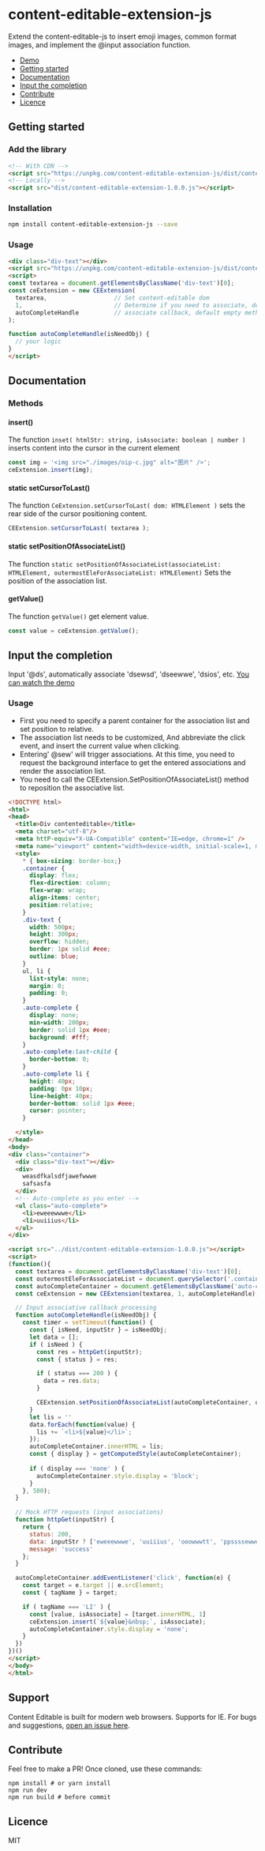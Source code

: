 # content-editable-extension-js

Extend the content-editable-js to insert emoji images, common format images, and implement the @input association function.

* [Demo](https://tonyshu168.github.io/content-editable-extension-js/examples/index.html)
* [Getting started](#getting-started)
* [Documentation](#documentation)
* [Input the completion](#input-the-completion)
* [Contribute](#contribute)
* [Licence](#licence)

## Getting started

### Add the library
```html
<!-- With CDN -->
<script src="https://unpkg.com/content-editable-extension-js/dist/content-editable-extension-1.0.0.js"></script>
<!-- Locally -->
<script src="dist/content-editable-extension-1.0.0.js"></script>
```
### Installation
```bash
npm install content-editable-extension-js --save
```

### Usage
```html
<div class="div-text"></div>
<script src="https://unpkg.com/content-editable-extension-js/dist/content-editable-extension-1.0.0.js"></script>
<script>
const textarea = document.getElementsByClassName('div-text')[0];
const ceExtension = new CEExtension(
  textarea,                   // Set content-editable dom
  1,                          // Determine if you need to associate, default value 1
  autoCompleteHandle          // associate callback, default empty method
);

function autoCompleteHandle(isNeedObj) {
  // your logic
}
</script>
```

## Documentation

### Methods

#### insert()
The function `inset( htmlStr: string, isAssociate: boolean | number )` inserts content into the cursor in the current element
```js
const img = '<img src="./images/oip-c.jpg" alt="图片" />';
ceExtension.insert(img);
```

#### static setCursorToLast()
The function `CeExtension.setCursorToLast( dom: HTMLElement )` sets the rear side of the cursor positioning content.
```js
CEExtension.setCursorToLast( textarea );
```

#### static setPositionOfAssociateList()
The function `static setPositionOfAssociateList(associateList: HTMLElement, outermostEleForAssociateList: HTMLElement)` Sets the position of the association list.

#### getValue()
The function `getValue()` get element value.
```js
const value = ceExtension.getValue();
```

## Input the completion
Input '@ds', automatically associate 'dsewsd', 'dseewwe', 'dsios', etc. [You can watch the demo](https://tonyshu168.github.io/content-editable-extension-js/examples/index.html)

### Usage

* First you need to specify a parent container for the association list and set position to relative.
* The association list needs to be customized, And abbreviate the click event, and insert the current value when clicking.
* Entering' @sew' will trigger associations. At this time, you need to request the background interface to get the entered associations and render the association list.
* You need to call the CEExtension.SetPositionOfAssociateList() method to reposition the associative list.

```html
<!DOCTYPE html>
<html>
<head>
  <title>Div contenteditable</title>
  <meta charset="utf-8"/>
  <meta httP-equiv="X-UA-Compatible" content="IE=edge, chrome=1" />
  <meta name="viewport" content="width=device-width, initial-scale=1, maximum-scale=1, user-scalable=no" />
  <style>
    * { box-sizing: border-box;}
    .container {
      display: flex;
      flex-direction: column;
      flex-wrap: wrap;
      align-items: center;
      position:relative;
    }
    .div-text {
      width: 500px;
      height: 300px;
      overflow: hidden;
      border: 1px solid #eee;
      outline: blue;
    }
    ul, li {
      list-style: none;
      margin: 0;
      padding: 0;
    }
    .auto-complete {
      display: none;
      min-width: 200px;
      border: solid 1px #eee;
      background: #fff;
    }
    .auto-complete:last-child {
      border-bottom: 0;
    }
    .auto-complete li {
      height: 40px;
      padding: 0px 10px;
      line-height: 40px;
      border-bottom: solid 1px #eee;
      cursor: pointer;
    }

  </style>
</head>
<body>
<div class="container">
  <div class="div-text"></div>
  <div>
    weasdfkalsdfjawefwwwe
    safsasfa
  </div>
  <!-- Auto-complete as you enter -->
  <ul class="auto-complete">
    <li>eweeewwwe</li>
    <li>uuiiius</li>
  </ul>
</div>

<script src="../dist/content-editable-extension-1.0.0.js"></script>
<script>
(function(){
  const textarea = document.getElementsByClassName('div-text')[0];
  const outermostEleForAssociateList = document.querySelector('.container');
  const autoCompleteContainer = document.getElementsByClassName('auto-complete')[0];
  const ceExtension = new CEExtension(textarea, 1, autoCompleteHandle);

  // Input associative callback processing
  function autoCompleteHandle(isNeedObj) {
    const timer = setTimeout(function() {
      const { isNeed, inputStr } = isNeedObj;
      let data = [];
      if ( isNeed ) {
        const res = httpGet(inputStr);
        const { status } = res;

        if ( status === 200 ) {
          data = res.data;
        }

        CEExtension.setPositionOfAssociateList(autoCompleteContainer, outermostEleForAssociateList);
      }
      let lis = ''
      data.forEach(function(value) {
        lis += `<li>${value}</li>`;
      });
      autoCompleteContainer.innerHTML = lis;
      const { display } = getComputedStyle(autoCompleteContainer);
      
      if ( display === 'none' ) {
        autoCompleteContainer.style.display = 'block';
      }
    }, 500);
  }

  // Mock HTTP requests (input associations)
  function httpGet(inputStr) {
    return {
      status: 200,
      data: inputStr ? ['eweeewwwe', 'uuiiius', 'ooowwwtt', 'ppssssewwe', 'ewxxsssekk'] : [],
      message: 'success'
    };
  }

  autoCompleteContainer.addEventListener('click', function(e) {
    const target = e.target || e.srcElement;
    const { tagName } = target;

    if ( tagName === 'LI' ) {
      const [value, isAssociate] = [target.innerHTML, 1]
      ceExtension.insert(`${value}&nbsp;`, isAssociate);
      autoCompleteContainer.style.display = 'none';
    }
  })
})()
</script>
</body>
</html>
```

## Support

Content Editable is built for modern web browsers. Supports for IE.
For bugs and suggestions, [open an issue here](https://github.com/tonyshu168/content-editable-extension-js/issues).

## Contribute

Feel free to make a PR! Once cloned, use these commands:

```
npm install # or yarn install
npm run dev
npm run build # before commit 
```

## Licence

MIT
